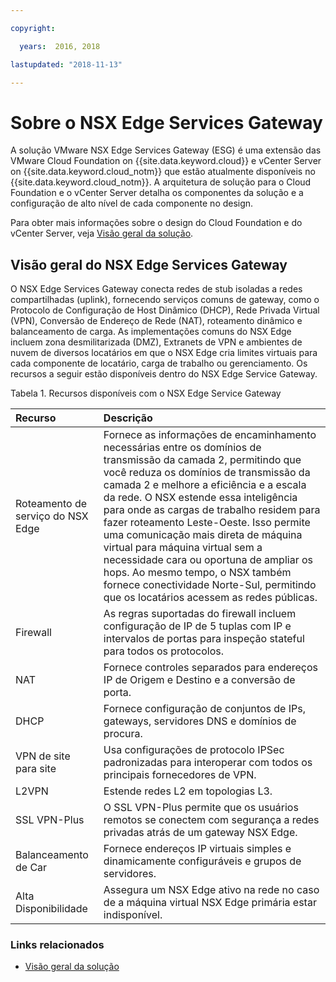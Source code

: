 ```yaml
---

copyright:

  years:  2016, 2018

lastupdated: "2018-11-13"

---
```


# Sobre o NSX Edge Services Gateway

A solução VMware NSX Edge Services Gateway (ESG) é uma extensão das VMware Cloud Foundation on {{site.data.keyword.cloud}} e vCenter Server on {{site.data.keyword.cloud_notm}} que estão atualmente disponíveis no {{site.data.keyword.cloud_notm}}. A arquitetura de solução para o Cloud Foundation e o vCenter Server detalha os componentes da solução e a configuração de alto nível de cada componente no design.

Para obter mais informações sobre o design do Cloud Foundation e do vCenter Server, veja [Visão geral da solução](../solution/solution_overview.html).

## Visão geral do NSX Edge Services Gateway

O NSX Edge Services Gateway conecta redes de stub isoladas a redes compartilhadas (uplink), fornecendo serviços comuns de gateway, como o Protocolo de Configuração de Host Dinâmico (DHCP), Rede Privada Virtual (VPN), Conversão de Endereço de Rede (NAT), roteamento dinâmico e balanceamento de carga. As implementações comuns do NSX Edge incluem zona desmilitarizada (DMZ), Extranets de VPN e ambientes de nuvem de diversos locatários em que o NSX Edge cria limites virtuais para cada componente de locatário, carga de trabalho ou gerenciamento. Os recursos a seguir estão disponíveis dentro do NSX Edge Service Gateway.

Tabela 1. Recursos disponíveis com o NSX Edge Service Gateway

| Recurso | Descrição |
|:------- |:----------- |
| Roteamento de serviço do NSX Edge | Fornece as informações de encaminhamento necessárias entre os domínios de transmissão da camada 2, permitindo que você reduza os domínios de transmissão da camada 2 e melhore a eficiência e a escala da rede. O NSX estende essa inteligência para onde as cargas de trabalho residem para fazer roteamento Leste-Oeste. Isso permite uma comunicação mais direta de máquina virtual para máquina virtual sem a necessidade cara ou oportuna de ampliar os hops. Ao mesmo tempo, o NSX também fornece conectividade Norte-Sul, permitindo que os locatários acessem as redes públicas. |
| Firewall | As regras suportadas do firewall incluem configuração de IP de 5 tuplas com IP e intervalos de portas para inspeção stateful para todos os protocolos. |
| NAT | Fornece controles separados para endereços IP de Origem e Destino e a conversão de porta. |
| DHCP | Fornece configuração de conjuntos de IPs, gateways, servidores DNS e domínios de procura. |
| VPN de site para site | Usa configurações de protocolo IPSec padronizadas para interoperar com todos os principais fornecedores de VPN. |
| L2VPN | Estende redes L2 em topologias L3. |
| SSL VPN-Plus |  O SSL VPN-Plus permite que os usuários remotos se conectem com segurança a redes privadas atrás de um gateway NSX Edge. |
| Balanceamento de Car | Fornece endereços IP virtuais simples e dinamicamente configuráveis e grupos de servidores. |
| Alta Disponibilidade | Assegura um NSX Edge ativo na rede no caso de a máquina virtual NSX Edge primária estar indisponível. |

### Links relacionados

* [ Visão geral da solução ](../solution/solution_overview.html)

